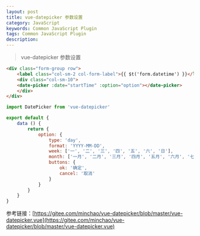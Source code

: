 ```yaml
---
layout: post
title: vue-datepicker 参数设置
category: JavaScript
keywords: Common JavaScript Plugin
tags: Common JavaScript Plugin
description: 
---
```


> vue-datepicker 参数设置

```html
<div class="form-group row">
    <label class="col-sm-2 col-form-label">{{ $t('form.datetime') }}</label>
    <div class="col-sm-10">
    <date-picker :date="startTime" :option="option"></date-picker>
    </div>
</div>
```

```js
import DatePicker from 'vue-datepicker'

export default {
    data () {
        return {
            option: {
                type: 'day',
                format: 'YYYY-MM-DD',
                week: ['一', '二', '三', '四', '五', '六', '日'],
                month: ['一月', '二月', '三月', '四月', '五月', '六月', '七月', '八月', '九月', '十月', '十一月', '十二月'],
                buttons: {
                    ok: '确定',
                    cancel: '取消'
                }
            }
        }
    }
}
```

参考链接：[https://gitee.com/minchao/vue-datepicker/blob/master/vue-datepicker.vue](https://gitee.com/minchao/vue-datepicker/blob/master/vue-datepicker.vue)